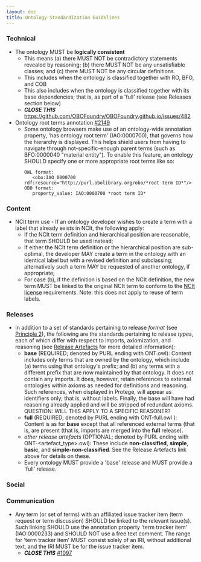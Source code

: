 ```yaml
---
layout: doc
title: Ontology Standardization Guidelines
---
```


### Technical

- The ontology MUST be **logically consistent**
  - This means (a) there MUST NOT be contradictory statements revealed by reasoning; (b) there MUST NOT be any unsatisfiable classes; and (c) there MUST NOT be any circular definitions.
  - This includes when the ontology is classified together with RO, BFO, and COB
  - This also includes when the ontology is classified together with its base dependencies; that is, as part of a 'full' release (see Releases section below)
  - ***CLOSE THIS*** https://github.com/OBOFoundry/OBOFoundry.github.io/issues/482
- Ontology root terms annotation [#2149](https://github.com/OBOFoundry/OBOFoundry.github.io/issues/2149)
  - Some ontology browsers make use of an ontology-wide annotation property, 'has ontology root term' (IAO:0000700), that governs how the hierarchy is displayed. This helps shield users from having to navigate through not-specific-enough parent terms (such as BFO:0000040 "material entity"). To enable this feature, an ontology SHOULD specify one or more appropriate root terms like so:
      ```
      OWL format:
         <obo:IAO_0000700 rdf:resource="http://purl.obolibrary.org/obo/*root term ID*"/>
      OBO format:
         property_value: IAO:0000700 *root term ID*
      ```

### Content

- NCIt term use - If an ontology developer wishes to create a term with a label that already exists in NCIt, the following apply:
  - If the NCIt term definition and hierarchical position are reasonable, that term SHOULD be used instead;
  - If either the NCIt term definition or the hierarchical position are sub-optimal, the developer MAY create a term in the ontology with an identical label but with a revised definition and subclassing; alternatively such a term MAY be requested of another ontology, if appropriate;
  - For case (b), if the definition is based on the NCIt definition, the new term MUST be linked to the original NCIt term to conform to the [NCIt license](https://evs.nci.nih.gov/license) requirements. Note: this does not apply to reuse of term labels.

### Releases

- In addition to a set of standards pertaining to release *format* (see [Principle 2](https://obofoundry.org/principles/fp-002-format.html)), the following are the standards pertaining to release *types*, each of which differ with respect to imports, axiomization, and reasoning (see [Release Artefacts](https://oboacademy.github.io/obook/reference/release-artefacts/) for more detailed information):
  - **base** (REQUIRED; denoted by PURL ending with ONT.owl): Content includes only terms that are owned by the ontology, which include (a) terms using that ontology's prefix; and (b) any terms with a different prefix that are now maintained by that ontology. It does not contain any imports. It does, however, retain references to external ontologies within axioms as needed for definitions and reasoning. Such references, when displayed in Protege, will appear as identifiers only; that is, without labels. Finally, the base will have had reasoning already applied and will be stripped of redundant axioms. QUESTION: WILL THIS APPLY TO A SPECIFIC REASONER?
  - **full** (REQUIRED; denoted by PURL ending with ONT-full.owl ): Content is as for **base** except that all referenced external terms (that is,  are present (that is, imports are merged into the **full** release).
  - *other release artefacts* (OPTIONAL; denoted by PURL ending with ONT-<artefact_type>.owl): These include **non-classified**, **simple**, **basic**, and **simple-non-classified**. See the Release Artefacts link above for details on these.
  - Every ontology MUST provide a 'base' release and MUST provide a 'full' release.

### Social


### Communication

- Any term (or set of terms) with an affiliated issue tracker item (term request or term discussion) SHOULD be linked to the relevant issue(s). Such linking SHOULD use the annotation property 'term tracker item' (IAO:0000233) and SHOULD NOT use a free text comment. The range for 'term tracker item' MUST consist solely of an IRI, without additional text, and the IRI MUST be for the issue tracker item.
  - ***CLOSE THIS*** [#1097](https://github.com/OBOFoundry/OBOFoundry.github.io/issues/1097)


